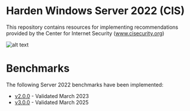 # Harden Windows Server 2022 (CIS)
This repository contains resources for implementing recommendations provided by the Center for Internet Security (www.cisecurity.org)

![alt text](https://github.com/eneerge/CIS-Windows-Server-2022/raw/main/hardening%20output.png?raw=true)

# Benchmarks
The following Server 2022 benchmarks have been implemented:
- [v2.0.0](https://github.com/eneerge/CIS-Windows-Server-2022/tree/main/v2.0.0%20(2023)) - Validated March 2023
- [v3.0.0](https://github.com/eneerge/CIS-Windows-Server-2022/tree/main/v3.0.0%20(2025)) - Validated March 2025
